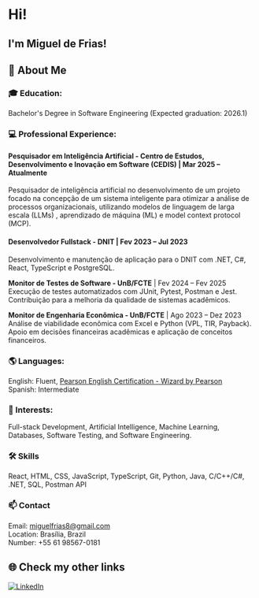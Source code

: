 # Hi!
## I'm Miguel de Frias!

## 🚀 About Me
### 🎓 Education:
Bachelor's Degree in Software Engineering (Expected graduation: 2026.1)
### 💻 Professional Experience: 

#### **Pesquisador em Inteligência Artificial - Centro de Estudos, Desenvolvimento e Inovação em Software (CEDIS)** | Mar 2025 – Atualmente
Pesquisador de inteligência artificial no desenvolvimento de um projeto focado na concepção de
um sistema inteligente para otimizar a análise de processos organizacionais, utilizando modelos
de linguagem de larga escala (LLMs) , aprendizado de máquina (ML) e model context protocol
(MCP).

#### **Desenvolvedor Fullstack - DNIT** | Fev 2023 – Jul 2023
Desenvolvimento e manutenção de aplicação para o DNIT com .NET, C#, React, TypeScript e
PostgreSQL.

**Monitor de Testes de Software - UnB/FCTE** | Fev 2024 – Fev 2025
Execução de testes automatizados com JUnit, Pytest, Postman e Jest.
Contribuição para a melhoria da qualidade de sistemas acadêmicos.

**Monitor de Engenharia Econômica - UnB/FCTE** | Ago 2023 – Dez 2023
Análise de viabilidade econômica com Excel e Python (VPL, TIR, Payback).
Apoio em decisões financeiras acadêmicas e aplicação de conceitos financeiros.

### 🌎 Languages:
English: Fluent, [Pearson English Certification - Wizard by Pearson](/Cert.Ingles_MiguelBarbosa.pdf) <br>
Spanish: Intermediate
### 🌱 Interests: 
Full-stack Development, Artificial Intelligence, Machine Learning, Databases, Software Testing, and Software Engineering.
### 🛠️ Skills

React, HTML, CSS, JavaScript, TypeScript, Git, Python, Java, C/C++/C#, .NET, SQL, Postman API


### 📫 Contact
Email: miguelfrias8@gmail.com <br>
Location: Brasília, Brazil <br>
Number: +55 61 98567-0181

## 🌐 Check my other links
[![LinkedIn](https://img.shields.io/badge/LinkedIn-0077B5?style=for-the-badge&logo=linkedin&logoColor=white
)](https://www.linkedin.com/in/miguel-de-frias/)

